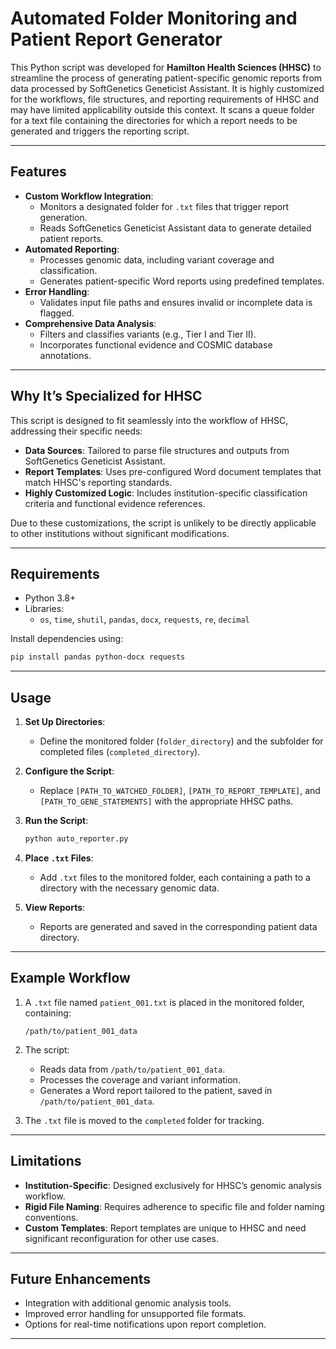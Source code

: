 # Automated Folder Monitoring and Patient Report Generator

This Python script was developed for **Hamilton Health Sciences (HHSC)** to streamline the process of generating patient-specific genomic reports from data processed by SoftGenetics Geneticist Assistant. It is highly customized for the workflows, file structures, and reporting requirements of HHSC and may have limited applicability outside this context.  It scans a queue folder for a text file containing the directories for which a report needs to be generated and triggers the reporting script.

---

## Features

- **Custom Workflow Integration**:
  - Monitors a designated folder for `.txt` files that trigger report generation.
  - Reads SoftGenetics Geneticist Assistant data to generate detailed patient reports.
- **Automated Reporting**:
  - Processes genomic data, including variant coverage and classification.
  - Generates patient-specific Word reports using predefined templates.
- **Error Handling**:
  - Validates input file paths and ensures invalid or incomplete data is flagged.
- **Comprehensive Data Analysis**:
  - Filters and classifies variants (e.g., Tier I and Tier II).
  - Incorporates functional evidence and COSMIC database annotations.

---

## Why It’s Specialized for HHSC

This script is designed to fit seamlessly into the workflow of HHSC, addressing their specific needs:
- **Data Sources**: Tailored to parse file structures and outputs from SoftGenetics Geneticist Assistant.
- **Report Templates**: Uses pre-configured Word document templates that match HHSC's reporting standards.
- **Highly Customized Logic**: Includes institution-specific classification criteria and functional evidence references.

Due to these customizations, the script is unlikely to be directly applicable to other institutions without significant modifications.

---

## Requirements

- Python 3.8+
- Libraries:
  - `os`, `time`, `shutil`, `pandas`, `docx`, `requests`, `re`, `decimal`

Install dependencies using:

```bash
pip install pandas python-docx requests
```

---

## Usage

1. **Set Up Directories**:
   - Define the monitored folder (`folder_directory`) and the subfolder for completed files (`completed_directory`).

2. **Configure the Script**:
   - Replace `[PATH_TO_WATCHED_FOLDER]`, `[PATH_TO_REPORT_TEMPLATE]`, and `[PATH_TO_GENE_STATEMENTS]` with the appropriate HHSC paths.

3. **Run the Script**:
   ```bash
   python auto_reporter.py
   ```

4. **Place `.txt` Files**:
   - Add `.txt` files to the monitored folder, each containing a path to a directory with the necessary genomic data.

5. **View Reports**:
   - Reports are generated and saved in the corresponding patient data directory.

---

## Example Workflow

1. A `.txt` file named `patient_001.txt` is placed in the monitored folder, containing:
   ```
   /path/to/patient_001_data
   ```

2. The script:
   - Reads data from `/path/to/patient_001_data`.
   - Processes the coverage and variant information.
   - Generates a Word report tailored to the patient, saved in `/path/to/patient_001_data`.

3. The `.txt` file is moved to the `completed` folder for tracking.

---

## Limitations

- **Institution-Specific**: Designed exclusively for HHSC’s genomic analysis workflow.
- **Rigid File Naming**: Requires adherence to specific file and folder naming conventions.
- **Custom Templates**: Report templates are unique to HHSC and need significant reconfiguration for other use cases.

---

## Future Enhancements

- Integration with additional genomic analysis tools.
- Improved error handling for unsupported file formats.
- Options for real-time notifications upon report completion.

---


